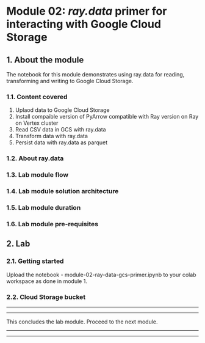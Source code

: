 # Module 02: *ray.data* primer for interacting with Google Cloud Storage

## 1. About the module
The notebook for this module demonstrates using ray.data for reading, transforming and writing to Google Cloud Storage. 

### 1.1. Content covered

1. Uplaod data to Google Cloud Storage
2. Install compaible version of PyArrow compatible with Ray version on Ray on Vertex cluster
3. Read CSV data in GCS with ray.data 
4. Transform data with ray.data 
5. Persist data with ray.data  as parquet
 
### 1.2. About ray.data



### 1.3. Lab module flow

### 1.4. Lab module solution architecture

### 1.5. Lab module duration


### 1.6. Lab module pre-requisites


## 2. Lab

### 2.1. Getting started
Upload the notebook - module-02-ray-data-gcs-primer.ipynb to your colab workspace as done in module 1.

### 2.2. Cloud Storage bucket 



<hr><hr>

This concludes the lab module. Proceed to the next module.

<hr><hr>
